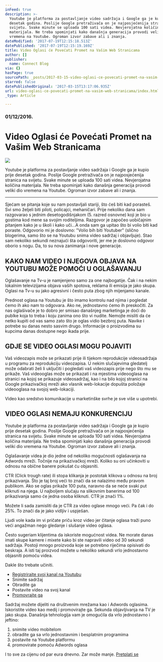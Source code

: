 ```yaml
---
inFeed: true
description: >-
  Youtube je platforma za postavljanje video sadržaja i Google ga je kupio prije
  desetak godina. Poslije Google pretraživača on je najposjećenija stranica na
  svijetu. Svake minute se uploada 100 sati videa. Nevjerojatna količina
  materijala. Ne treba spominjati kako današnja generacija provodi veliki dio
  vremena na Youtube. Ogroman izvor zabave ali i znanja.
dateModified: '2017-07-19T12:15:18.513Z'
datePublished: '2017-07-19T12:15:19.169Z'
title: Video Oglasi će Povećati Promet na Vašim Web Stranicama
author: []
publisher:
  name: Connect Blog
via: {}
hasPage: true
sourcePath: _posts/2017-03-15-video-oglasi-ce-povecati-promet-na-vasim-web-stranicama.md
starred: false
datePublishedOriginal: '2017-03-15T13:17:06.935Z'
url: video-oglasi-ce-povecati-promet-na-vasim-web-stranicama/index.html
_type: Article

---
```

### 01/12/2016\.

# Video Oglasi će Povećati Promet na Vašim Web Stranicama
![](https://the-grid-user-content.s3-us-west-2.amazonaws.com/2c3b4a95-f6e7-46ea-8080-af8def706d9f.jpg)

Youtube je platforma za postavljanje video sadržaja i Google ga je kupio prije desetak godina. Poslije Google pretraživača on je najposjećenija stranica na svijetu. Svake minute se uploada 100 sati videa. Nevjerojatna količina materijala. Ne treba spominjati kako današnja generacija provodi veliki dio vremena na Youtube. Ogroman izvor zabave ali i znanja.

---

Sjećam se pitanja koje su nam postavljali stariji, što ćeš biti kad porasteš. Svi smo željeli biti piloti, policajci, mehaničari. Prije nekoliko dana sam razgovarao s jednim desetogodišnjakom (5\. razred osnovne) koji je bio u gostima kod mene sa svojim roditeljima. Razgovor je započeo uobičajnim pitanjem kako je u školi i kako uči...A onda sam ga upitao što bi volio biti kad poraste. Odgovorio mi je doslovno: "Volio bih biti Youtuber" (slično blogerima, samo što se na Youtubu snima video sadržaj i objavljuje). Stao sam nekoliko sekundi neznajući šta odgovoriti, jer me je doslovno odgovor oborio s nogu. Da, to su nova zanimanja i nove generacije.

## KAKO NAM VIDEO I NJEGOVA OBJAVA NA YOUTUBU MOŽE POMOĆI U OGLAŠAVANJU

Oglašavanje na Tv-u je namjenjeno samo za one najbogatije. Čak i na nekim lokalnim televizijama objava vaših spotova, reklama ili emisija je jako skupa. Oglasi na Tv-u su jako agresivni i često puta zbog njih mijenjamo kanale.

Prednost oglasa na Youtubu je što imamo kontrolu nad njima i pogledat ćemo ih ako nam to odgovara. Ako ne, jednostavno ćemo ih preskočiti. Za nas oglašivače je to dobro jer smisao današnjeg marketinga je doći do publke koja to treba i koju zanima ono što vi nudite. Nemojte misliti da će netko kupiti od vas samo zato što je oglas vidio bezbroj puta. Navike i potrebe su danas nesto sasvim drugo. Informacije o proizvodima su kupcima danas dostupne nego ikada prije.

## GDJE SE VIDEO OGLASI MOGU POJAVITI

Vaš videozapis može se prikazati prije ili tijekom reprodukcije videosadržaja u programu za reprodukciju videozapisa. U nekim slučajevima gledatelj može odabrati želi li uključiti i pogledati vaš videozapis prije nego što mu se prikaže. Vaš videooglas može se prikazati i na mjestima videooglasa na stranici na kojoj se prikazuje videosadržaj, kao i na bilo kojoj stranici na Google prikazivačkoj mreži ako vlasnik web-lokacije dopušta položaje videooglasa na svojoj web-lokaciji.

Video kao sredstvo komunikacije u marketinške svrhe je sve više u upotrebi.

## VIDEO OGLASI NEMAJU KONKURENCIJU

Youtube je platforma za postavljanje video sadržaja i Google ga je kupio prije desetak godina. Poslije Google pretraživača on je najposjećenija stranica na svijetu. Svake minute se uploada 100 sati videa. Nevjerojatna količina materijala. Ne treba spominjati kako današnja generacija provodi veliki dio vremena na Youtube. Ogroman izvor zabave ali i znanja.

Oglašavanje videa je dio jedne od nekoliko mogućnosti oglašavanja na Adwords mreži. Točnije na prikazivačkoj mreži. Koliko su oni učinkoviti u odnosu na obične banere pokušat ću objasniti.

CTR (Click trough rate) ili stopa klikanja je postotak klikova u odnosu na broj prikazivanja. Što je taj broj veći to znači da se nalazimo među pravom publikom. Ako se oglas prikaže 100 puta, naravno da se neće svaki put kliknuti na njega. U najboljem slučaju na slikovnim banerima od 100 prikazivanja samo će jedna osoba kliknuti. CTR je znači 1%.

Možete li sada zamisliti da je CTR za video oglase mnogo veći. Pa čak i do 25%. To znači da je jako vidljiv i uspješan.

Ljudi vole kada im vi pričate priču kroz video jer čitanje oglasa traži puno veći angažman nego gledanje i slušanje video oglasa.

Često sugeriam klijentima da iskoriste mogućnost videa. Ne morate danas imati skupe kamere i mixete kako bi ste napravili video od 30 sekundi sadržaja. Postoji mnogo proizvoda koje se potrebno riječima opisivati do beskraja. A isti taj proizvod možete u nekoliko sekundi vrlo jednostavno objasniti pomoću videa.

Dakle što trebate učiniti.

* [Registrirajte svoj kanal na Youtubu][0]
* Snimite sadržaj
* Obradite ga
* Postavite video na svoj kanal
* [Promovrajte ga][1]

Sadržaj možete dijeliti na društvenim mrežama kao i Adwords oglasima. Iskoristite video kao medij i promovirajte ga. Sekunda objavljivanja na TV je jako skupa. Današnja tehnologija vam je omogućila da vrlo jednostavno i jeftino:

1. snimite video mobitelom
2. obradite ga sa vrlo jednostavnim i besplatnim programima
3. postavite na Youtube platformu
4. promovirate pomoću Adwords oglasa

I to sve za cijenu od par eura dnevno. Zar može manje.
[Pretplati se][2]

[0]: https://support.google.com/youtube#topic=4355169
[1]: https://support.google.com/adwords/answer/2404253?hl=hr&ref_topic=3119140
[2]: http://www.subscribepage.com/b8c7z2